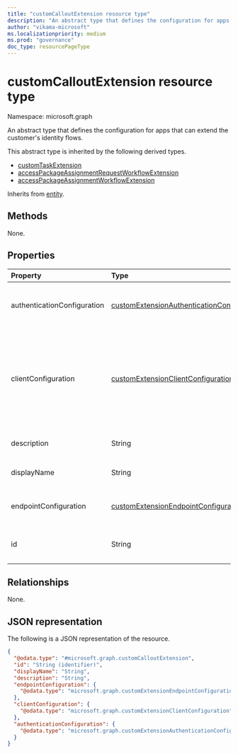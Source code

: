 ```yaml
---
title: "customCalloutExtension resource type"
description: "An abstract type that defines the configuration for apps that can be integrated with the customer's identity flows."
author: "vikama-microsoft"
ms.localizationpriority: medium
ms.prod: "governance"
doc_type: resourcePageType
---
```


# customCalloutExtension resource type

Namespace: microsoft.graph

An abstract type that defines the configuration for apps that can extend the customer's identity flows.

This abstract type is inherited by the following derived types.

- [customTaskExtension](../resources/identitygovernance-customtaskextension.md)
- [accessPackageAssignmentRequestWorkflowExtension](accesspackageassignmentrequestworkflowextension.md)
- [accessPackageAssignmentWorkflowExtension](../resources/accesspackageassignmentworkflowextension.md)

Inherits from [entity](entity.md).


## Methods

None.

## Properties

|Property|Type|Description|
|:---|:---|:---|
|authenticationConfiguration|[customExtensionAuthenticationConfiguration](../resources/customextensionauthenticationconfiguration.md)|Configuration for securing the API call to the logic app. For example, using OAuth client credentials flow. |
|clientConfiguration|[customExtensionClientConfiguration](../resources/customextensionclientconfiguration.md)| HTTP connection settings that define how long Microsoft Entra ID can wait for a connection to a logic app, how many times you can retry a timed-out connection and the exception scenarios when retries are allowed.|
|description|String|Description for the customCalloutExtension object.|
|displayName|String|Display name for the customCalloutExtension object.|
|endpointConfiguration|[customExtensionEndpointConfiguration](../resources/customextensionendpointconfiguration.md)|The type and details for configuring the endpoint to call the logic app's workflow.|
|id|String|Identifier for the customCalloutExtension object. Inherited from [entity](../resources/entity.md).|

## Relationships

None.

## JSON representation

The following is a JSON representation of the resource.
<!-- {
  "blockType": "resource",
  "keyProperty": "id",
  "@odata.type": "microsoft.graph.customCalloutExtension",
  "openType": false,
  "abstract": true
}
-->
``` json
{
  "@odata.type": "#microsoft.graph.customCalloutExtension",
  "id": "String (identifier)",
  "displayName": "String",
  "description": "String",
  "endpointConfiguration": {
    "@odata.type": "microsoft.graph.customExtensionEndpointConfiguration"
  },
  "clientConfiguration": {
    "@odata.type": "microsoft.graph.customExtensionClientConfiguration"
  },
  "authenticationConfiguration": {
    "@odata.type": "microsoft.graph.customExtensionAuthenticationConfiguration"
  }
}
```
